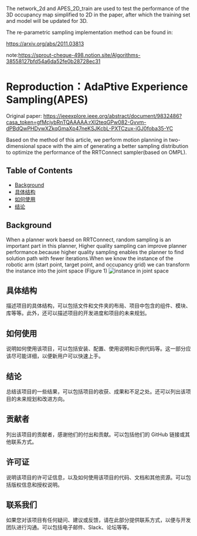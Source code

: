 




The network_2d and APES_2D_train are used to test the performance of the 3D occupancy map simplified to 2D in the paper, 
after which the training set and model will be updated for 3D.


The re-parametric sampling implementation method can be found in:

https://arxiv.org/abs/2011.03813

note:https://sprout-cheque-498.notion.site/Algorithms-38558127bfd54a6da52fe0b28728ec31

# Reproduction：AdaPtive Experience Sampling(APES)

  Original paper: https://ieeexplore.ieee.org/abstract/document/9832486?casa_token=gfMcjybRnTQAAAAA:rXl2teqGPw082-Gvvm-dPBdQwPHDywXZkqGmaXp47neKSJKcbL-PXTCzux-iGJ0foba35-YC

  Based on the method of this article, we perform motion planning in two-dimensional space with the aim of generating a better sampling distribution to optimize the performance of the RRTConnect sampler(based on OMPL). 

## Table of Contents

- [Background](#background)
- [具体结构](#具体结构)
- [如何使用](#如何使用)
- [结论](#结论)

## Background

When a planner work baesd on RRTConnect, random sampling is an important part in this planner, Higher quality sampling can improve planner performance.because higher quality sampling enables the planner to find solution path with fewer iterations.When we know the instance of the robotic arm (start point, target point, and occupancy grid) we can transform the instance into the joint space (Figure 1)
![instance in joint space]( "图片标题")


## 具体结构

描述项目的具体结构，可以包括文件和文件夹的布局、项目中包含的组件、模块、库等等。此外，还可以描述项目的开发进度和项目的未来规划。

## 如何使用

说明如何使用该项目，可以包括安装、配置、使用说明和示例代码等。这一部分应该尽可能详细，以便新用户可以快速上手。

## 结论

总结该项目的一些结果，可以包括项目的收获、成果和不足之处。还可以列出该项目的未来规划和改进方向。

## 贡献者

列出该项目的贡献者，感谢他们的付出和贡献。可以包括他们的 GitHub 链接或其他联系方式。

## 许可证

说明该项目的许可证信息，以及如何使用该项目的代码、文档和其他资源。可以包括版权信息和授权说明。

## 联系我们

如果您对该项目有任何疑问、建议或反馈，请在此部分提供联系方式，以便与开发团队进行沟通。可以包括电子邮件、Slack、论坛等等。
